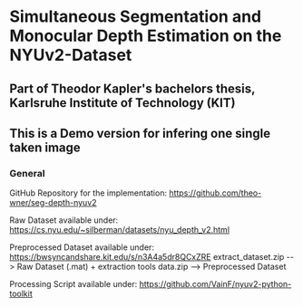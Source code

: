# Simultaneous Segmentation and Monocular Depth Estimation on the NYUv2-Dataset

## Part of Theodor Kapler's bachelors thesis, Karlsruhe Institute of Technology (KIT)

## This is a Demo version for infering one single taken image

### General

GitHub Repository for the implementation:
https://github.com/theo-wner/seg-depth-nyuv2

Raw Dataset available under:
https://cs.nyu.edu/~silberman/datasets/nyu_depth_v2.html

Preprocessed Dataset available under:
https://bwsyncandshare.kit.edu/s/n3A4a5dr8QCxZRE
extract_dataset.zip --> Raw Dataset (.mat) + extraction tools
data.zip --> Preprocessed Dataset

Processing Script available under:
https://github.com/VainF/nyuv2-python-toolkit
